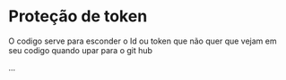 # Proteção de token

O codigo serve para esconder o Id ou token que não quer que vejam em seu codigo quando upar para o git hub

...
